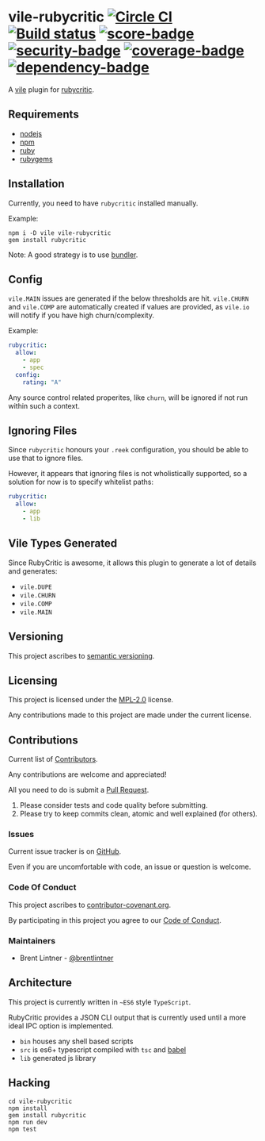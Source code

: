 # vile-rubycritic [![Circle CI](https://circleci.com/gh/forthright/vile-rubycritic.svg?style=shield&circle-token=61a8841f037b8768d87856aef807feb441557a58)](https://circleci.com/gh/forthright/vile-rubycritic) [![Build status](https://ci.appveyor.com/api/projects/status/lmt7hdfluqp60cw3/branch/master?svg=true)](https://ci.appveyor.com/project/brentlintner/vile-rubycritic/branch/master) [![score-badge](https://vile.io/api/v0/projects/vile-rubycritic/badges/score?token=USryyHar5xQs7cBjNUdZ)](https://vile.io/~brentlintner/vile-rubycritic) [![security-badge](https://vile.io/api/v0/projects/vile-rubycritic/badges/security?token=USryyHar5xQs7cBjNUdZ)](https://vile.io/~brentlintner/vile-rubycritic) [![coverage-badge](https://vile.io/api/v0/projects/vile-rubycritic/badges/coverage?token=USryyHar5xQs7cBjNUdZ)](https://vile.io/~brentlintner/vile-rubycritic) [![dependency-badge](https://vile.io/api/v0/projects/vile-rubycritic/badges/dependency?token=USryyHar5xQs7cBjNUdZ)](https://vile.io/~brentlintner/vile-rubycritic)

A [vile](https://vile.io) plugin for [rubycritic](https://github.com/whitesmith/rubycritic).

## Requirements

- [nodejs](http://nodejs.org)
- [npm](http://npmjs.org)
- [ruby](http://ruby-lang.org)
- [rubygems](http://rubygems.org)

## Installation

Currently, you need to have `rubycritic` installed manually.

Example:

    npm i -D vile vile-rubycritic
    gem install rubycritic

Note: A good strategy is to use [bundler](http://bundler.io).

## Config

`vile.MAIN` issues are generated if the below thresholds
are hit. `vile.CHURN` and `vile.COMP` are automatically
created if values are provided, as `vile.io` will notify
if you have high churn/complexity.

Example:

```yaml
rubycritic:
  allow:
    - app
    - spec
  config:
    rating: "A"
```

Any source control related properites, like `churn`, will be ignored
if not run within such a context.

## Ignoring Files

Since `rubycritic` honours your `.reek` configuration, you should be able
to use that to ignore files.

However, it appears that ignoring files is not wholistically supported,
so a solution for now is to specify whitelist paths:

```yaml
rubycritic:
  allow:
    - app
    - lib
```

## Vile Types Generated

Since RubyCritic is awesome, it allows this plugin to generate a lot
of details and generates:

* `vile.DUPE`
* `vile.CHURN`
* `vile.COMP`
* `vile.MAIN`

## Versioning

This project ascribes to [semantic versioning](http://semver.org).

## Licensing

This project is licensed under the [MPL-2.0](LICENSE) license.

Any contributions made to this project are made under the current license.

## Contributions

Current list of [Contributors](https://github.com/forthright/vile-rubycritic/graphs/contributors).

Any contributions are welcome and appreciated!

All you need to do is submit a [Pull Request](https://github.com/forthright/vile-rubycritic/pulls).

1. Please consider tests and code quality before submitting.
2. Please try to keep commits clean, atomic and well explained (for others).

### Issues

Current issue tracker is on [GitHub](https://github.com/forthright/vile-rubycritic/issues).

Even if you are uncomfortable with code, an issue or question is welcome.

### Code Of Conduct

This project ascribes to [contributor-covenant.org](http://contributor-covenant.org).

By participating in this project you agree to our [Code of Conduct](CODE_OF_CONDUCT.md).

### Maintainers

- Brent Lintner - [@brentlintner](http://github.com/brentlintner)

## Architecture

This project is currently written in `~ES6` style `TypeScript`.

RubyCritic provides a JSON CLI output that is currently used
until a more ideal IPC option is implemented.

- `bin` houses any shell based scripts
- `src` is es6+ typescript compiled with `tsc` and [babel](https://babeljs.io)
- `lib` generated js library

## Hacking

    cd vile-rubycritic
    npm install
    gem install rubycritic
    npm run dev
    npm test

